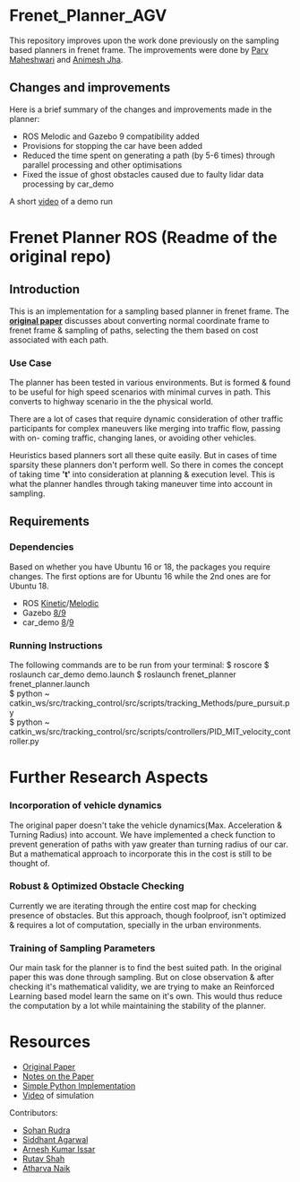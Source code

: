 # Frenet_Planner_AGV
This repository improves upon the work done previously on the sampling based planners in frenet frame. The improvements were done by [Parv Maheshwari](https://github.com/Parv-Maheshwari) and [Animesh Jha](https://github.com/anime-sh).

## Changes and improvements
Here is a brief summary of the changes and improvements made in the planner:
* ROS Melodic and Gazebo 9 compatibility added
* Provisions for stopping the car have been added 
* Reduced the time spent on generating a path (by 5-6 times) through parallel processing and other optimisations
* Fixed the issue of ghost obstacles caused due to faulty lidar data processing by car_demo

A short [video](https://youtu.be/BPBGQtXIR2Q) of a demo run 
# Frenet Planner ROS (Readme of the original repo)

## Introduction
This is an implementation for a sampling based planner in frenet frame. 
The [**original paper**](https://www.researchgate.net/publication/224156269_Optimal_Trajectory_Generation_for_Dynamic_Street_Scenarios_in_a_Frenet_Frame) discusses about converting normal coordinate frame to frenet frame & sampling of paths, selecting the them based on cost associated with each path. 

### Use Case
The planner has been tested in various environments. But is formed & found to be useful for high speed scenarios with minimal curves in path. This converts to highway scenario in the the physical world.

There are a lot of cases that require dynamic consideration of other traffic participants for complex maneuvers like merging into traffic flow, passing with on-
coming traffic, changing lanes, or avoiding other vehicles. 

Heuristics based planners sort all these quite easily. But in cases of time sparsity these planners don't perform well. So there in comes the concept of taking time **'t'** into consideration at planning & execution level. This is what the planner handles through taking maneuver time into account in sampling.  

## Requirements
### Dependencies 
 Based on whether you have Ubuntu 16 or 18, the packages you require changes. The first options are for Ubuntu 16 while the 2nd ones are for Ubuntu 18.
- ROS [Kinetic](http://wiki.ros.org/kinetic/Installation/Ubuntu)/[Melodic](http://wiki.ros.org/melodic/Installation/Ubuntu)
 - Gazebo [8/9](https://medium.com/@abhiksingla10/setting-up-ros-kinetic-and-gazebo-8-or-9-70f2231af21a)
 - car_demo [8](https://drive.google.com/open?id=1c7gM1AfW6i5L6ZNBFWT8nnvKydPoz3C-)/[9](https://github.com/osrf/car_demo)

### Running Instructions
The following commands are to be run from your terminal:
    $ roscore
    $ roslaunch car_demo demo.launch
    $ roslaunch frenet_planner frenet_planner.launch   
    $ python ~ catkin_ws/src/tracking_control/src/scripts/tracking_Methods/pure_pursuit.py  
    $ python ~ catkin_ws/src/tracking_control/src/scripts/controllers/PID_MIT_velocity_controller.py

# Further Research Aspects
### Incorporation of vehicle dynamics 
The original paper doesn't take the vehicle dynamics(Max. Acceleration & Turning Radius) into account. We have implemented a check function to prevent generation of paths with yaw greater than turning radius of our car. But a mathematical approach to incorporate this in the cost is still to be thought of.
### Robust & Optimized Obstacle Checking
Currently we are iterating through the entire cost map for checking presence of obstacles. But this approach, though foolproof, isn't optimized & requires a lot of computation, specially in the urban environments.
### Training of Sampling Parameters
Our main task for the planner is to find the best suited path. In the original paper this was done through sampling. But on close observation & after checking it's mathematical validity, we are trying to make an Reinforced Learning based model learn the same on it's own. This would thus reduce the computation by a lot while maintaining the stability of the planner.  
# Resources
- [Original Paper](https://www.researchgate.net/publication/224156269_Optimal_Trajectory_Generation_for_Dynamic_Street_Scenarios_in_a_Frenet_Frame) 
- [Notes on the Paper](https://drive.google.com/file/d/1ZkUTlOpAZ7df4IcZ8Ny91uF-eHg1mh4t/view?usp=sharing)
- [Simple Python Implementation](https://github.com/AtsushiSakai/PythonRobotics/tree/master/PathPlanning/FrenetOptimalTrajectory)
- [Video](https://youtu.be/sv6ST721SI4) of simulation

Contributors:
- [Sohan Rudra](https://github.com/rudrasohan)
- [Siddhant Agarwal](https://github.com/agarwalsiddhant10)
- [Arnesh Kumar Issar](https://github.com/thefatbandit)
- [Rutav Shah](https://github.com/ShahRutav)
- [Atharva Naik](https://github.com/atharva-naik)
